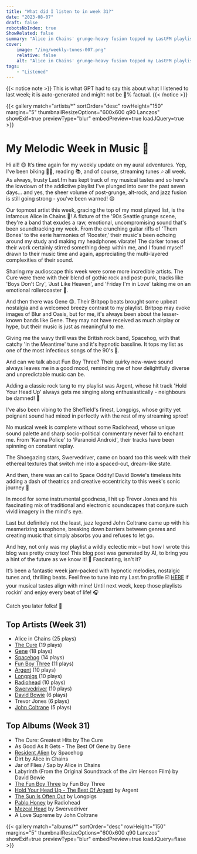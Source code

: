 ```yaml
---
title: "What did I listen to in week 31?"
date: "2023-08-07"
draft: false
robotsNoIndex: true
ShowRelated: false
summary: "Alice in Chains' grunge-heavy fusion topped my LastFM playlist, with gritty vocals and evocative guitar riffs leading the charge."
cover:
    image: "/img/weekly-tunes-007.png"
    relative: false
    alt: "Alice in Chains' grunge-heavy fusion topped my LastFM playlist, with gritty vocals and evocative guitar riffs leading the charge."
tags:
    - "Listened"
---
```


{{< notice note >}}
This is what GPT had to say this about what I listened to last week; it is auto-generated and might not be 💯% factual.
{{< /notice >}}

{{< gallery match="artists/*" sortOrder="desc" rowHeight="150" margins="5" thumbnailResizeOptions="600x600 q90 Lanczos" showExif=true previewType="blur" embedPreview=true loadJQuery=true >}}

# My Melodic Week in Music 🎵

Hi all! 😊 It’s time again for my weekly update on my aural adventures. Yep, I've been biking 🚴‍♂️, reading 📚, and of course, streaming tunes 🎶 all week. As always, trusty Last.fm has kept track of my musical tastes and so here's the lowdown of the addictive playlist I've plunged into over the past seven days... and yes, the sheer volume of post-grunge, alt-rock, and jazz fusion is still going strong - you've been warned! 😄

Our topmost artist this week, gracing the top of my most played list, is the infamous Alice in Chains 🎸! A fixture of the '90s Seattle grunge scene, they're a band that exudes a raw, emotional, uncompromising sound that's been soundtracking my week. From the crunching guitar riffs of 'Them Bones' to the eerie harmonies of 'Rooster,' their music's been echoing around my study and making my headphones vibrate! The darker tones of their work certainly stirred something deep within me, and I found myself drawn to their music time and again, appreciating the multi-layered complexities of their sound.

Sharing my audioscape this week were some more incredible artists. The Cure were there with their blend of gothic rock and post-punk, tracks like 'Boys Don't Cry', 'Just Like Heaven', and 'Friday I'm in Love' taking me on an emotional rollercoaster 🎢. 

And then there was Gene 😍. Their Britpop beats brought some upbeat nostalgia and a welcomed breezy contrast to my playlist. Britpop may evoke images of Blur and Oasis, but for me, it's always been about the lesser-known bands like Gene. They may not have received as much airplay or hype, but their music is just as meaningful to me.

Giving me the wavy thrill was the British rock band, Spacehog, with that catchy 'In the Meantime' tune and it's hypnotic bassline. It tops my list as one of the most infectious songs of the 90's 🎉. 

And can we talk about Fun Boy Three? Their quirky new-wave sound always leaves me in a good mood, reminding me of how delightfully diverse and unpredictable music can be. 

Adding a classic rock tang to my playlist was Argent, whose hit track 'Hold Your Head Up' always gets me singing along enthusiastically - neighbours be damned! 🤘

I've also been vibing to the Sheffield's finest, Longpigs, whose gritty yet poignant sound had mixed in perfectly with the rest of my streaming spree!

No musical week is complete without some Radiohead, whose unique sound palette and sharp socio-political commentary never fail to enchant me. From 'Karma Police' to 'Paranoid Android', their tracks have been spinning on constant replay.

The Shoegazing stars, Swervedriver, came on board too this week with their ethereal textures that switch me into a spaced-out, dream-like state.

And then, there was an call to Space Oddity! David Bowie's timeless hits adding a dash of theatrics and creative eccentricity to this week's sonic journey 💫

In mood for some instrumental goodness, I hit up Trevor Jones and his fascinating mix of traditional and electronic soundscapes that conjure such vivid imagery in the mind's eye.

Last but definitely not the least, jazz legend John Coltrane came up with his mesmerizing saxophone, breaking down barriers between genres and creating music that simply absorbs you and refuses to let go.

And hey, not only was my playlist a wildly eclectic mix – but how I wrote this blog was pretty crazy too! This blog post was generated by AI, to bring you a hint of the future as we know it! 🤖 Fascinating, isn't it?

It’s been a fantastic week jam-packed with hypnotic melodies, nostalgic tunes and, thrilling beats. Feel free to tune into my Last.fm profile ☑️ [HERE](https://www.last.fm/user/RussMckendrick) if your musical tastes align with mine! Until next week, keep those playlists rockin' and enjoy every beat of life! 🎧 

Catch you later folks! 🤟

## Top Artists (Week 31)

- Alice in Chains (25 plays)
- [The Cure](https://www.russ.fm/artist/the-cure/) (19 plays)
- [Gene](https://www.russ.fm/artist/gene/) (18 plays)
- [Spacehog](https://www.russ.fm/artist/spacehog/) (14 plays)
- [Fun Boy Three](https://www.russ.fm/artist/fun-boy-three/) (11 plays)
- [Argent](https://www.russ.fm/artist/argent/) (10 plays)
- [Longpigs](https://www.russ.fm/artist/longpigs/) (10 plays)
- [Radiohead](https://www.russ.fm/artist/radiohead/) (10 plays)
- [Swervedriver](https://www.russ.fm/artist/swervedriver/) (10 plays)
- [David Bowie](https://www.russ.fm/artist/david-bowie/) (6 plays)
- Trevor Jones (6 plays)
- [John Coltrane](https://www.russ.fm/artist/john-coltrane/) (5 plays)


## Top Albums (Week 31)

- The Cure: Greatest Hits by The Cure
- As Good As It Gets - The Best Of Gene by Gene
- [Resident Alien](https://www.russ.fm/albums/resident-alien-15815605/) by Spacehog
- Dirt by Alice in Chains
- Jar of Flies / Sap by Alice in Chains
- Labyrinth (From the Original Soundtrack of the Jim Henson Film) by David Bowie
- [The Fun Boy Three](https://www.russ.fm/albums/the-fun-boy-three-27872178/) by Fun Boy Three
- [Hold Your Head Up - The Best Of Argent](https://www.russ.fm/albums/hold-your-head-up-the-best-of-argent-23925737/) by Argent
- [The Sun Is Often Out](https://www.russ.fm/albums/the-sun-is-often-out-15537055/) by Longpigs
- [Pablo Honey](https://www.russ.fm/albums/pablo-honey-8765909/) by Radiohead
- [Mezcal Head](https://www.russ.fm/albums/mezcal-head-27823374/) by Swervedriver
- A Love Supreme by John Coltrane


{{< gallery match="albums/*" sortOrder="desc" rowHeight="150" margins="5" thumbnailResizeOptions="600x600 q90 Lanczos" showExif=true previewType="blur" embedPreview=true loadJQuery=flase >}}
